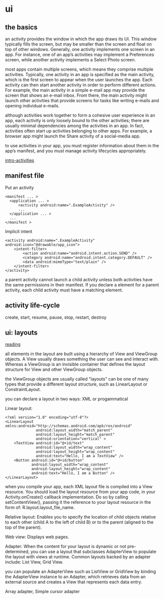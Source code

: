 # ui


## the basics

an activity provides the window in which the app draws its UI. This window typically fills the screen, but may be smaller than the screen and float on top of other windows. Generally, one activity implements one screen in an app. For instance, one of an app’s activities may implement a Preferences screen, while another activity implements a Select Photo screen.

most apps contain multiple screens, which means they comprise multiple activities. Typically, one activity in an app is specified as the main activity, which is the first screen to appear when the user launches the app. Each activity can then start another activity in order to perform different actions. For example, the main activity in a simple e-mail app may provide the screen that shows an e-mail inbox. From there, the main activity might launch other activities that provide screens for tasks like writing e-mails and opening individual e-mails.

although activities work together to form a cohesive user experience in an app, each activity is only loosely bound to the other activities; there are usually minimal dependencies among the activities in an app. In fact, activities often start up activities belonging to other apps. For example, a browser app might launch the Share activity of a social-media app.

to use activities in your app, you must register information about them in the app’s manifest, and you must manage activity lifecycles appropriately.

[intro-activities](https://developer.android.com/guide/components/activities/intro-activities)


## manifest file

Put an activity

```
<manifest ... >
  <application ... >
      <activity android:name=".ExampleActivity" />
      ...
  </application ... >
  ...
</manifest >
```

Implicit intent

```
<activity android:name=".ExampleActivity" android:icon="@drawable/app_icon">
    <intent-filter>
        <action android:name="android.intent.action.SEND" />
        <category android:name="android.intent.category.DEFAULT" />
        <data android:mimeType="text/plain" />
    </intent-filter>
</activity>
```

a parent activity cannot launch a child activity unless both activities have the same permissions in their manifest. If you declare a <uses-permission> element for a parent activity, each child activity must have a matching <uses-permission> element.


## activity life-cycle

create, start, resume, pause, stop, restart, destroy


## ui: layouts

[reading](https://developer.android.com/guide/topics/ui/declaring-layout)

all elements in the layout are built using a hierarchy of View and ViewGroup objects. A View usually draws something the user can see and interact with. Whereas a ViewGroup is an invisible container that defines the layout structure for View and other ViewGroup objects.

the ViewGroup objects are usually called "layouts" can be one of many types that provide a different layout structure, such as LinearLayout or ConstraintLayout.

you can declare a layout in two ways: XML or progammatical

Linear layout:

```
<?xml version="1.0" encoding="utf-8"?>
<LinearLayout xmlns:android="http://schemas.android.com/apk/res/android"
              android:layout_width="match_parent"
              android:layout_height="match_parent"
              android:orientation="vertical" >
    <TextView android:id="@+id/text"
              android:layout_width="wrap_content"
              android:layout_height="wrap_content"
              android:text="Hello, I am a TextView" />
    <Button android:id="@+id/button"
            android:layout_width="wrap_content"
            android:layout_height="wrap_content"
            android:text="Hello, I am a Button" />
</LinearLayout>
```

when you compile your app, each XML layout file is compiled into a View resource. You should load the layout resource from your app code, in your Activity.onCreate() callback implementation. Do so by calling setContentView(), passing it the reference to your layout resource in the form of: R.layout.layout_file_name.

Relative layout: Enables you to specify the location of child objects relative to each other (child A to the left of child B) or to the parent (aligned to the top of the parent).

Web view: Displays web pages.

Adapter: When the content for your layout is dynamic or not pre-determined, you can use a layout that subclasses AdapterView to populate the layout with views at runtime. Common layouts backed by an adapter include: List View, Grid View.

you can populate an AdapterView such as ListView or GridView by binding the AdapterView instance to an Adapter, which retrieves data from an external source and creates a View that represents each data entry.

Array adapter, Simple cursor adapter

